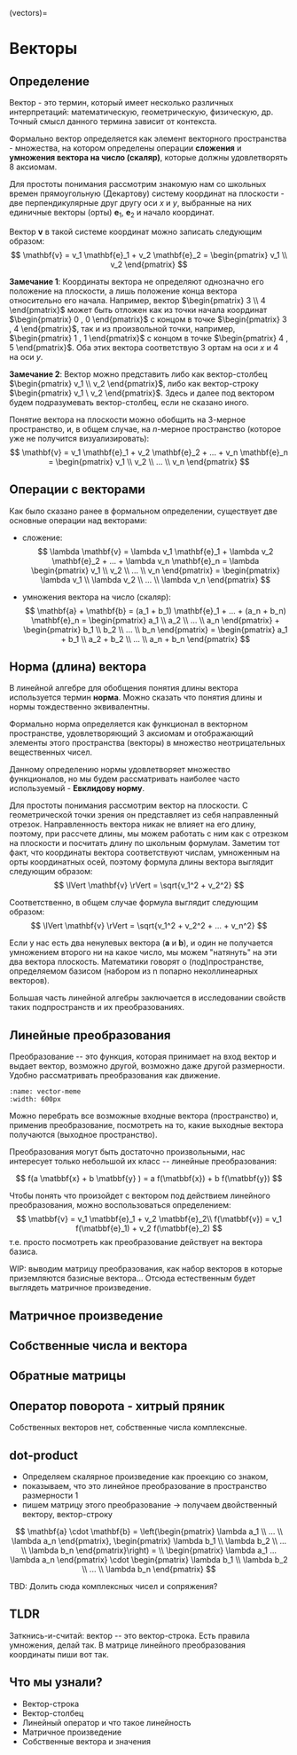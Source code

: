 (vectors)=
# Векторы

## Определение

Вектор - это термин, который имеет несколько различных интерпретаций: математическую, геометрическую, физическую, др. Точный смысл данного термина зависит от контекста.

Формально вектор определяется как элемент векторного пространства - множества, на котором определены операции **сложения** и **умножения вектора на число (скаляр)**, которые должны удовлетворять 8 аксиомам.

Для простоты понимания рассмотрим знакомую нам со школьных времен прямоугольную (Декартову) систему координат на плоскости - две перпендикулярные друг другу оси $x$ и $y$, выбранные на них единичные векторы (орты) $\mathbf{e}_1$, $\mathbf{e}_2$ и начало координат.

Вектор $\mathbf{v}$ в такой системе координат можно записать следующим образом:
$$
\mathbf{v} = v_1 \mathbf{e}_1 + v_2 \mathbf{e}_2 = \begin{pmatrix} v_1 \\ v_2 \end{pmatrix}
$$

**Замечание 1**: Координаты вектора не определяют однозначно его положение на плоскости, а лишь положение конца вектора относительно его начала. Например, вектор $\begin{pmatrix} 3 \\ 4 \end{pmatrix}$ может быть отложен как из точки начала координат $\begin{pmatrix} 0 , 0 \end{pmatrix}$ с концом в точке $\begin{pmatrix} 3 , 4 \end{pmatrix}$, так и из произвольной точки, например, $\begin{pmatrix} 1 , 1 \end{pmatrix}$ с концом в точке $\begin{pmatrix} 4 , 5 \end{pmatrix}$. Оба этих вектора соответствую 3 ортам на оси $x$ и 4 на оси $y$.

**Замечание 2**: Вектор можно представить либо как вектор-столбец $\begin{pmatrix} v_1 \\ v_2 \end{pmatrix}$, либо как вектор-строку $\begin{pmatrix} v_1 \ v_2 \end{pmatrix}$. Здесь и далее под вектором будем подразумевать вектор-столбец, если не сказано иного.

Понятие вектора на плоскости можно обобщить на 3-мерное пространство, и, в общем случае, на $n$-мерное пространство (которое уже не получится визуализировать):
$$
\mathbf{v} = v_1 \mathbf{e}_1 + v_2 \mathbf{e}_2 + ... + v_n \mathbf{e}_n = \begin{pmatrix} v_1 \\ v_2 \\ ... \\ v_n \end{pmatrix}
$$

## Операции с векторами

Как было сказано ранее в формальном определении, существует две основные операции над векторами:

- сложение:
$$
\lambda \mathbf{v} = \lambda v_1 \mathbf{e}_1 + \lambda v_2 \mathbf{e}_2 + ... + \lambda v_n \mathbf{e}_n = \lambda  \begin{pmatrix} v_1 \\ v_2 \\ ... \\ v_n \end{pmatrix} = \begin{pmatrix} \lambda v_1 \\ \lambda v_2 \\ ... \\ \lambda v_n \end{pmatrix}
$$

- умножения вектора на число (скаляр):
$$
\mathbf{a} + \mathbf{b} = (a_1 + b_1) \mathbf{e}_1 + ... + (a_n + b_n) \mathbf{e}_n = \begin{pmatrix} a_1 \\ a_2 \\ ... \\ a_n \end{pmatrix} + \begin{pmatrix} b_1 \\ b_2 \\ ... \\ b_n \end{pmatrix} = \begin{pmatrix} a_1 + b_1 \\ a_2 + b_2 \\ ... \\ a_n + b_n \end{pmatrix}
$$

## Норма (длина) вектора

В линейной алгебре для обобщения понятия длины вектора используется термин **норма**. Можно сказать что понятия длины и нормы тождественно эквивалентны.

Формально норма определяется как функционал в векторном пространстве, удовлетворяющий 3 аксиомам и отображающий элементы этого пространства (векторы) в множество неотрицательных вещественных чисел.

Данному определению нормы удовлетворяет множество функционалов, но мы будем рассматривать наиболее часто используемый - **Евклидову норму**.

Для простоты понимания рассмотрим вектор на плоскости. С геометрической точки зрения он представляет из себя направленный отрезок. Направленность вектора никак не влияет на его длину, поэтому, при рассчете длины, мы можем работать с ним как с отрезком на плоскости и посчитать длину по школьным формулам.
Заметим тот факт, что координаты вектора соответствуют числам, умноженным на орты координатных осей, поэтому формула длины вектора выглядит следующим образом:
$$
\lVert \mathbf{v} \rVert = \sqrt{v_1^2 + v_2^2}
$$

Соответственно, в общем случае формула выглядит следующим образом:
$$
\lVert \mathbf{v} \rVert = \sqrt{v_1^2 + v_2^2 + ... + v_n^2}
$$

Если у нас есть два ненулевых вектора ($\mathbf{a}$ и $\mathbf{b}$), и один не получается умножением второго ни на какое число, мы можем "натянуть" на эти два вектора плоскость. Математики говорят о (под)пространстве, определяемом базисом (набором из n попарно неколлинеарных векторов).


Большая часть линейной алгебры заключается в исследовании свойств таких подпространств и их преобразованиях.

## Линейные преобразования

Преобразование -- это функция, которая принимает на вход вектор и выдает вектор, возможно другой, возможно даже другой размерности.
Удобно рассматривать преобразования как движение.

```{figure} /_static/linalgblock/vector-transformation.png
:name: vector-meme
:width: 600px
```

Можно перебрать все возможные входные вектора (пространство) и, применив преобразование, посмотреть на то, какие выходные вектора получаются (выходное пространство).


Преобразования могут быть достаточно произвольными, нас интересует только небольшой их класс -- линейные преобразования:

$$
f(a \matbbf{x} + b \matbbf{y} ) = a f(\matbbf{x}) + b f(\matbbf{y})
$$


Чтобы понять что произойдет с вектором под действием линейного преобразования, можно воспользоваться определением:
$$
\matbbf{v} = v_1 \matbbf{e}_1 + v_2 \matbbf{e}_2\\
f(\matbbf{v}) = v_1 f(\matbbf{e}_1) + v_2 f(\matbbf{e}_2)
$$
т.е. просто посмотреть как преобразование действует на вектора базиса.


WIP: выводим матрицу преобразования, как набор векторов в которые приземляются базисные вектора...
Отсюда естественным будет выглядеть матричное произведение.

## Матричное произведение
## Собственные числа и вектора
## Обратные матрицы
## Оператор поворота - хитрый пряник
Собственных векторов нет, собственные числа комплексные.

## dot-product

- Определяем скалярное произведение как проекцию со знаком, 
- показываем, что это линейное преобразование в пространство размерности 1
- пишем матрицу этого преобразование -> получаем двойственный вектору, вектор-строку

$$
\mathbf{a} \cdot \mathbf{b} = \left(\begin{pmatrix} \lambda a_1 \\ ... \\ \lambda a_n \end{pmatrix}, \begin{pmatrix} \lambda b_1 \\ \lambda b_2 \\ ... \\ \lambda b_n \end{pmatrix}\right) = \\
\begin{pmatrix} \lambda a_1 ...  \lambda a_n \end{pmatrix} \cdot \begin{pmatrix} \lambda b_1 \\ \lambda b_2 \\ ... \\ \lambda b_n \end{pmatrix}
$$

TBD: Долить сюда комплексных чисел и сопряжения?


## TLDR

Заткнись-и-считай: вектор -- это вектор-строка. Есть правила умножения, делай так. В матрице линейного преобразования координаты пиши вот так.


## Что мы узнали? 


- Вектор-строка
- Вектор-столбец
- Линейный оператор и что такое линейность
- Матричное произведение
- Собственные вектора и значения